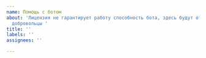 ```yaml
---
name: Помощь с ботом
about: 'Лицензия не гарантирует работу способность бота, здесь будут отвечать только
  добровольцы '
title: ''
labels: ''
assignees: ''

---
```



